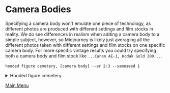# Camera Bodies

Specifying a camera body won't emulate one piece of technology, as different photos are produced with different settings and film stocks in reality. We do see differences in realism when adding a camera body to a simple subject, however, so Midjourney is likely just averaging all the different photos taken with different settings and film stocks on one specific camera body. For more specific vintage results you could try specifying both a camera body and film stock like `...Canon AE-1, Kodak Gold 200...`.

`hooded figure cemetery, [camera body] --ar 2:3 --sameseed 1`

<details><summary>Hooded figure cemetery</summary>
<p>

**Canon 7s**<br>
![Canon 7s](/camerabodies/images/hooded_figure_cemetery_Canon_7s.png)

**Canon AE-1**<br>
![Canon AE-1](/camerabodies/images/hooded_figure_cemetery_Canon_AE-1.png)

**Hasselblad 500cm**<br>
![Hasselblad 500cm](/camerabodies/images/hooded_figure_cemetery_Hasselblad_500cm.png)

**Leica A**<br>
![Leica A](/camerabodies/images/hooded_figure_cemetery_Leica_A.png)

**Leica M3**<br>
![Leica M3](/camerabodies/images/hooded_figure_cemetery_Leica_M3.png)

**Leica M6**<br>
![Leica M6](/camerabodies/images/hooded_figure_cemetery_Leica_M6.png)

**Mamiya RZ67**<br>
![Mamiya RZ67](/camerabodies/images/hooded_figure_cemetery_Mamiya_RZ67.png)

**Minolta X-700**<br>
![Minolta X-700](/camerabodies/images/hooded_figure_cemetery_Minolta_X-700.png)

**Nikon F2**<br>
![Nikon F2](/camerabodies/images/hooded_figure_cemetery_Nikon_F2.png)

**Olympus XA**<br>
![Olympus XA](/camerabodies/images/hooded_figure_cemetery_Olympus_XA.png)

**Rolleiflex 3.5F**<br>
![Rolleiflex 3.5F](/camerabodies/images/hooded_figure_cemetery_Rolleiflex_3_5F.png)

**Yashica T4**<br>
![Yashica T4](/camerabodies/images/hooded_figure_cemetery_Yashica_T4.png)

</p>
</details>

[Main Menu](https://github.com/ymgenesis/Midjourney-Photography-Resource)

